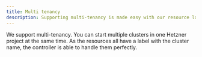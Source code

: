 ```yaml
---
title: Multi tenancy
description: Supporting multi-tenancy is made easy with our resource labeling system, ensuring efficient handling of resources for each cluster in your environment.
---
```


We support multi-tenancy. You can start multiple clusters in one Hetzner project at the same time. As the resources all have a label with the cluster name, the controller is able to handle them perfectly.

